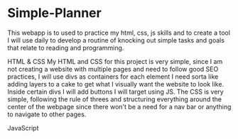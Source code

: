 # Simple-Planner
This webapp is to used to practice my html, css, js skills and to create a tool I will use daily to develop a routine of knocking out simple tasks and goals that relate to reading and programming.

HTML & CSS
  My HTML and CSS for this project is very simple, since I am not creating a website with multiple pages and need to follow good SEO practices, I will use divs as containers for each element I need sorta like adding layers to a cake to get what I visually want the website to look like. Inside certain divs I will add buttons I will target using JS. The CSS is very simple, following the rule of threes and structuring everything around the center of the webpage since there won't be a need for a nav bar or anything to navigate to other pages.

JavaScript
